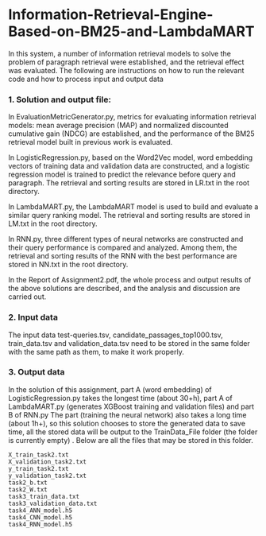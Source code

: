 # Information-Retrieval-Engine-Based-on-BM25-and-LambdaMART

In this system, a number of information retrieval models to solve the problem of paragraph retrieval were established, and the retrieval effect was evaluated. The following are instructions on how to run the relevant code and how to process input and output data

### 1. Solution and output file:

In EvaluationMetricGenerator.py, metrics for evaluating information retrieval models: mean average precision (MAP) and normalized discounted cumulative gain (NDCG) are established, and the performance of the BM25 retrieval model built in previous work is evaluated.

In LogisticRegression.py, based on the Word2Vec model, word embedding vectors of training data and validation data are constructed, and a logistic regression model is trained to predict the relevance before query and paragraph. The retrieval and sorting results are stored in LR.txt in the root directory.

In LambdaMART.py, the LambdaMART model is used to build and evaluate a similar query ranking model. The retrieval and sorting results are stored in LM.txt in the root directory.

In RNN.py, three different types of neural networks are constructed and their query performance is compared and analyzed. Among them, the retrieval and sorting results of the RNN with the best performance are stored in NN.txt in the root directory.

In the Report of Assignment2.pdf, the whole process and output results of the above solutions are described, and the analysis and discussion are carried out.

### 2. Input data
The input data test-queries.tsv, candidate_passages_top1000.tsv, train_data.tsv and validation_data.tsv need to be stored in the same folder with the same path as them, to make it work properly.

### 3. Output data
In the solution of this assignment, part A (word embedding) of LogisticRegression.py takes the longest time (about 30+h), part A of LambdaMART.py (generates XGBoost training and validation files) and part B of RNN.py The part (training the neural network) also takes a long time (about 1h+), so this solution chooses to store the generated data to save time, all the stored data will be output to the TrainData_File folder (the folder is currently empty) .
Below are all the files that may be stored in this folder.

````
X_train_task2.txt
X_validation_task2.txt
y_train_task2.txt
y_validation_task2.txt
task2_b.txt
task2_W.txt
task3_train_data.txt
task3_validation_data.txt
task4_ANN_model.h5
task4_CNN_model.h5
task4_RNN_model.h5
````

